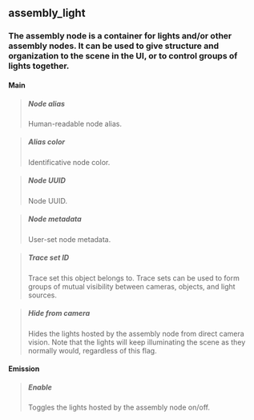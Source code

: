 ## **assembly_light**

### The assembly node is a container for lights and/or other assembly nodes. It can be used to give structure and organization to the scene in the UI, or to control groups of lights together.
#### Main

> ##### Node alias
> Human-readable node alias. 

> ##### Alias color
> Identificative node color. 

> ##### Node UUID
> Node UUID. 

> ##### Node metadata
> User-set node metadata. 

> ##### Trace set ID
> Trace set this object belongs to. Trace sets can be used to form groups of mutual visibility between cameras, objects, and light sources. 

> ##### Hide from camera
> Hides the lights hosted by the assembly node from direct camera vision. Note that the lights will keep illuminating the scene as they normally would, regardless of this flag. 

#### Emission

> ##### Enable
> Toggles the lights hosted by the assembly node on/off. 

